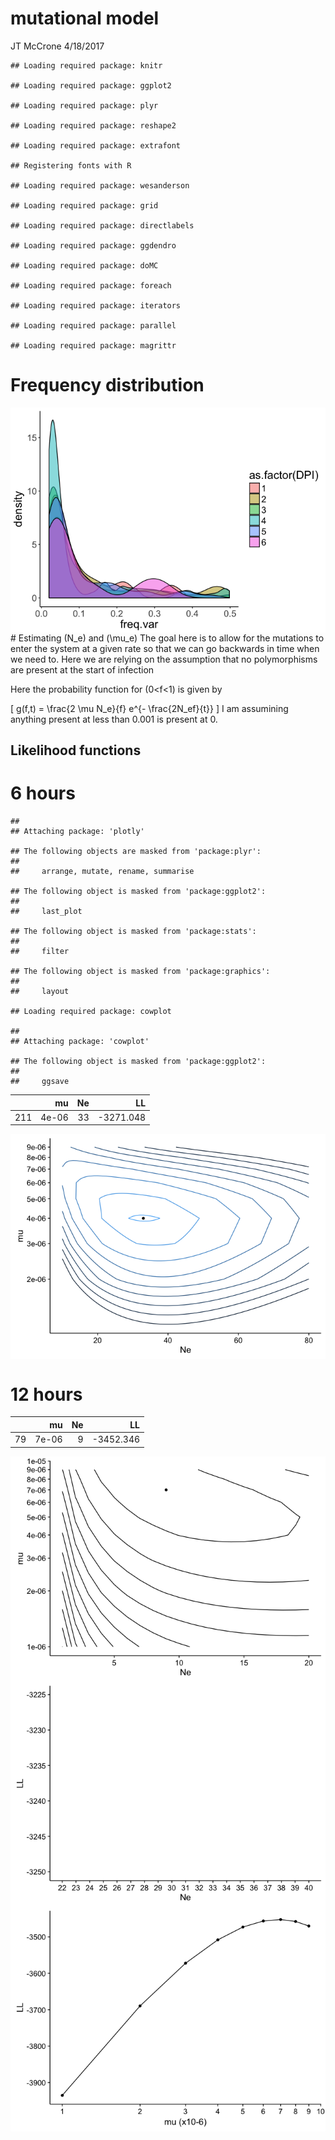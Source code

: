 mutational model
================
JT McCrone
4/18/2017

    ## Loading required package: knitr

    ## Loading required package: ggplot2

    ## Loading required package: plyr

    ## Loading required package: reshape2

    ## Loading required package: extrafont

    ## Registering fonts with R

    ## Loading required package: wesanderson

    ## Loading required package: grid

    ## Loading required package: directlabels

    ## Loading required package: ggdendro

    ## Loading required package: doMC

    ## Loading required package: foreach

    ## Loading required package: iterators

    ## Loading required package: parallel

    ## Loading required package: magrittr

Frequency distribution
======================

<img src="mutational_model_files/figure-markdown_github/unnamed-chunk-3-1.png" style="display: block; margin: auto;" /> \# Estimating \(N_e\) and \(\mu_e\) The goal here is to allow for the mutations to enter the system at a given rate so that we can go backwards in time when we need to. Here we are relying on the assumption that no polymorphisms are present at the start of infection

Here the probability function for \(0<f<1\) is given by

\[
g(f,t) = \frac{2 \mu N_e}{f} e^{- \frac{2N_ef}{t}}
\] I am assumining anything present at less than 0.001 is present at 0.

Likelihood functions
--------------------

6 hours
=======

    ## 
    ## Attaching package: 'plotly'

    ## The following objects are masked from 'package:plyr':
    ## 
    ##     arrange, mutate, rename, summarise

    ## The following object is masked from 'package:ggplot2':
    ## 
    ##     last_plot

    ## The following object is masked from 'package:stats':
    ## 
    ##     filter

    ## The following object is masked from 'package:graphics':
    ## 
    ##     layout

    ## Loading required package: cowplot

    ## 
    ## Attaching package: 'cowplot'

    ## The following object is masked from 'package:ggplot2':
    ## 
    ##     ggsave

||mu|Ne|LL|
|---|--:|--:|--:|
|211|4e-06|33|-3271.048|

<img src="mutational_model_files/figure-markdown_github/unnamed-chunk-8-1.png" style="display: block; margin: auto;" />

12 hours
========

||mu|Ne|LL|
|---|--:|--:|--:|
|79|7e-06|9|-3452.346|

<img src="mutational_model_files/figure-markdown_github/unnamed-chunk-10-1.png" style="display: block; margin: auto;" /><img src="mutational_model_files/figure-markdown_github/unnamed-chunk-10-2.png" style="display: block; margin: auto;" /><img src="mutational_model_files/figure-markdown_github/unnamed-chunk-10-3.png" style="display: block; margin: auto;" />
